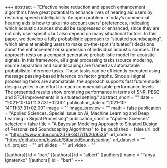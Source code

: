 +++
abstract = "Effective noise reduction and speech enhancement algorithms have great potential to enhance lives of hearing aid users by restoring speech intelligibility. An open problem in today’s commercial hearing aids is how to take into account users’ preferences, indicating which acoustic sources should be suppressed or enhanced, since they are not only user-specific but also depend on many situational factors. In this paper, we develop a fully probabilistic approach to “situated soundscaping”, which aims at enabling users to make on-the-spot (“situated”) decisions about the enhancement or suppression of individual acoustic sources. The approach rests on a compact generative probabilistic model for acoustic signals. In this framework, all signal processing tasks (source modeling, source separation and soundscaping) are framed as automatable probabilistic inference tasks. These tasks can be efficiently executed using message passing-based inference on factor graphs. Since all signal processing tasks are automatable, the approach supports fast future model design cycles in an effort to reach commercializable performance levels. The presented results show promising performance in terms of SNR, PESQ and STOI improvements in a situated setting."
abstract_short = ""
date = "2021-10-14T11:37:31+02:00"
publication_date = "2021-10-14T11:37:31+02:00"
image = ""
image_preview = ""
math = false
publication = "Applied Sciences. Special Issue on AI, Machine Learning and Deep Learning in Signal Processing"
publication_short = "Applied Sciences"
selected = false
title = "A Bayesian Modeling Approach to Situated Design of Personalized Soundscaping Algorithms"
to_be_published = false
url_pdf = "https://www.mdpi.com/2076-3417/11/20/9535"
url_code = "https://github.com/biaslab/SituatedSoundscaping"
url_dataset = ""
url_project = ""
url_slides = ""
url_video = ""

[[authors]]
    id = "bart"
[[authors]]
    id = "albert"
[[authors]]
    name = "Tanya Ignatenko"
[[authors]]
    id = "bert"
+++
